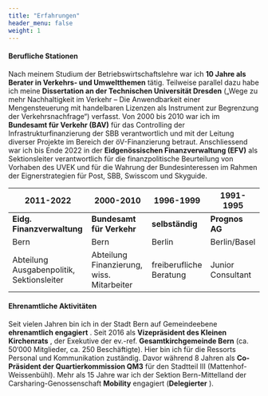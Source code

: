 ```yaml
---
title: "Erfahrungen"
header_menu: false
weight: 1
---
```

#### Berufliche Stationen

Nach meinem Studium der Betriebswirtschaftslehre war ich **10 Jahre als Berater in Verkehrs- und Umweltthemen** tätig. Teilweise parallel dazu habe ich meine **Dissertation an der Technischen
Universität Dresden** („Wege zu mehr Nachhaltigkeit im Verkehr –
Die Anwendbarkeit einer Mengensteuerung mit handelbaren Lizenzen als
Instrument zur Begrenzung der Verkehrsnachfrage“) verfasst. Von 2000 bis 2010 war ich im **Bundesamt für Verkehr (BAV)** für das Controlling der Infrastrukturfinanzierung der SBB verantwortlich und mit der Leitung diverser Projekte im Bereich der öV-Finanzierung betraut. Anschliessend war ich bis Ende 2022 in der **Eidgenössischen Finanzverwaltung (EFV)** als
Sektionsleiter verantwortlich für die finanzpolitische Beurteilung von Vorhaben des UVEK und für die Wahrung der Bundesinteressen im Rahmen der Eignerstrategien für Post, SBB, Swisscom und Skyguide.


| 2011-2022                                 | 2000-2010                                 | 1996-1999               | 1991-1995         |
| ------------------------------------------- | ------------------------------------------- | ------------------------- | ------------------- |
| **Eidg. Finanzverwaltung**                | **Bundesamt für Verkehr**                | **selbständig**        | **Prognos AG**    |
| Bern                                      | Bern                                      | Berlin                  | Berlin/Basel      |
| Abteilung Ausgabenpolitik, Sektionsleiter | Abteilung Finanzierung, wiss. Mitarbeiter | freiberufliche Beratung | Junior Consultant |

#### Ehrenamtliche Aktivitäten

Seit vielen Jahren bin ich in der Stadt Bern auf Gemeindeebene **ehrenamtlich engagiert** . Seit 2016 als **Vizepräsident des Kleinen Kirchenrats** , der Exekutive der ev.-ref.
**Gesamtkirchgemeinde Bern** (ca. 50‘000 Mitglieder, ca. 250
Beschäftigte). Hier bin ich für die Ressorts Personal und Kommunikation
zuständig. Davor während 8 Jahren als
**Co-Präsident der Quartierkommission QM3** für den Stadtteil III (Mattenhof-Weissenbühl). Mehr als 15 Jahre war ich der Sektion Bern-Mittelland der
Carsharing-Genossenschaft **Mobility** engagiert (**Delegierter** ).

